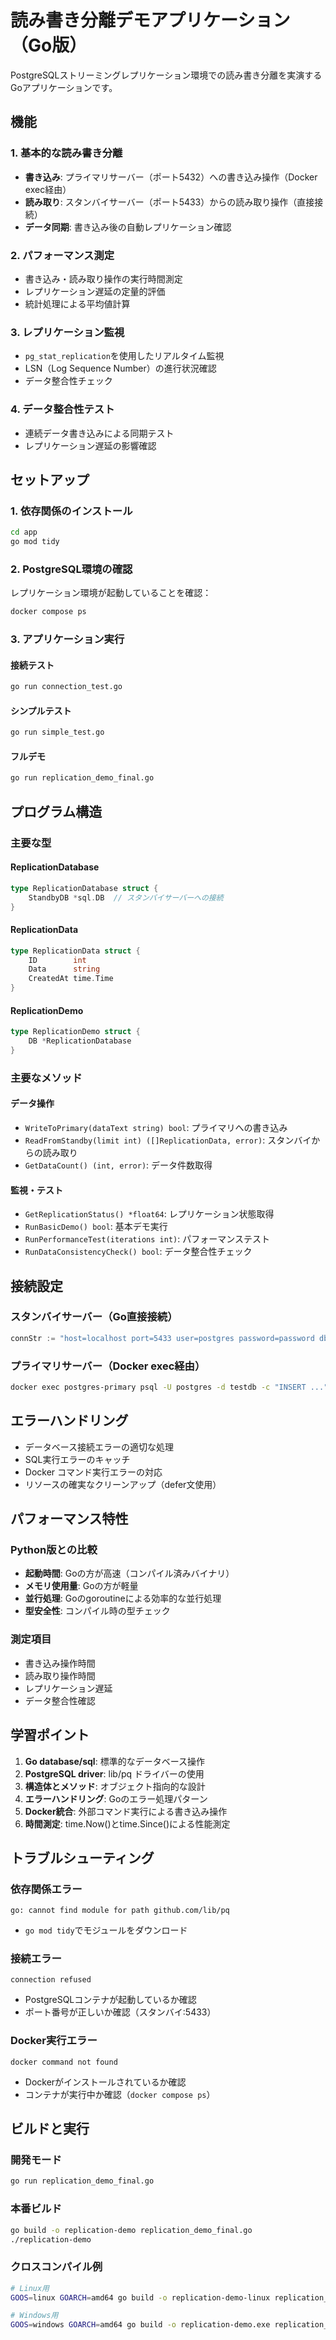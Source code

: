 # 読み書き分離デモアプリケーション（Go版）

PostgreSQLストリーミングレプリケーション環境での読み書き分離を実演するGoアプリケーションです。

## 機能

### 1. 基本的な読み書き分離
- **書き込み**: プライマリサーバー（ポート5432）への書き込み操作（Docker exec経由）
- **読み取り**: スタンバイサーバー（ポート5433）からの読み取り操作（直接接続）
- **データ同期**: 書き込み後の自動レプリケーション確認

### 2. パフォーマンス測定
- 書き込み・読み取り操作の実行時間測定
- レプリケーション遅延の定量的評価
- 統計処理による平均値計算

### 3. レプリケーション監視
- `pg_stat_replication`を使用したリアルタイム監視
- LSN（Log Sequence Number）の進行状況確認
- データ整合性チェック

### 4. データ整合性テスト
- 連続データ書き込みによる同期テスト
- レプリケーション遅延の影響確認

## セットアップ

### 1. 依存関係のインストール
```bash
cd app
go mod tidy
```

### 2. PostgreSQL環境の確認
レプリケーション環境が起動していることを確認：
```bash
docker compose ps
```

### 3. アプリケーション実行

#### 接続テスト
```bash
go run connection_test.go
```

#### シンプルテスト
```bash
go run simple_test.go
```

#### フルデモ
```bash
go run replication_demo_final.go
```

## プログラム構造

### 主要な型

#### ReplicationDatabase
```go
type ReplicationDatabase struct {
    StandbyDB *sql.DB  // スタンバイサーバーへの接続
}
```

#### ReplicationData
```go
type ReplicationData struct {
    ID        int
    Data      string
    CreatedAt time.Time
}
```

#### ReplicationDemo
```go
type ReplicationDemo struct {
    DB *ReplicationDatabase
}
```

### 主要なメソッド

#### データ操作
- `WriteToPrimary(dataText string) bool`: プライマリへの書き込み
- `ReadFromStandby(limit int) ([]ReplicationData, error)`: スタンバイからの読み取り
- `GetDataCount() (int, error)`: データ件数取得

#### 監視・テスト
- `GetReplicationStatus() *float64`: レプリケーション状態取得
- `RunBasicDemo() bool`: 基本デモ実行
- `RunPerformanceTest(iterations int)`: パフォーマンステスト
- `RunDataConsistencyCheck() bool`: データ整合性チェック

## 接続設定

### スタンバイサーバー（Go直接接続）
```go
connStr := "host=localhost port=5433 user=postgres password=password dbname=testdb sslmode=disable"
```

### プライマリサーバー（Docker exec経由）
```bash
docker exec postgres-primary psql -U postgres -d testdb -c "INSERT ..."
```

## エラーハンドリング

- データベース接続エラーの適切な処理
- SQL実行エラーのキャッチ
- Docker コマンド実行エラーの対応
- リソースの確実なクリーンアップ（defer文使用）

## パフォーマンス特性

### Python版との比較
- **起動時間**: Goの方が高速（コンパイル済みバイナリ）
- **メモリ使用量**: Goの方が軽量
- **並行処理**: Goのgoroutineによる効率的な並行処理
- **型安全性**: コンパイル時の型チェック

### 測定項目
- 書き込み操作時間
- 読み取り操作時間
- レプリケーション遅延
- データ整合性確認

## 学習ポイント

1. **Go database/sql**: 標準的なデータベース操作
2. **PostgreSQL driver**: lib/pq ドライバーの使用
3. **構造体とメソッド**: オブジェクト指向的な設計
4. **エラーハンドリング**: Goのエラー処理パターン
5. **Docker統合**: 外部コマンド実行による書き込み操作
6. **時間測定**: time.Now()とtime.Since()による性能測定

## トラブルシューティング

### 依存関係エラー
```
go: cannot find module for path github.com/lib/pq
```
- `go mod tidy`でモジュールをダウンロード

### 接続エラー
```
connection refused
```
- PostgreSQLコンテナが起動しているか確認
- ポート番号が正しいか確認（スタンバイ:5433）

### Docker実行エラー
```
docker command not found
```
- Dockerがインストールされているか確認
- コンテナが実行中か確認（`docker compose ps`）

## ビルドと実行

### 開発モード
```bash
go run replication_demo_final.go
```

### 本番ビルド
```bash
go build -o replication-demo replication_demo_final.go
./replication-demo
```

### クロスコンパイル例
```bash
# Linux用
GOOS=linux GOARCH=amd64 go build -o replication-demo-linux replication_demo_final.go

# Windows用
GOOS=windows GOARCH=amd64 go build -o replication-demo.exe replication_demo_final.go
```